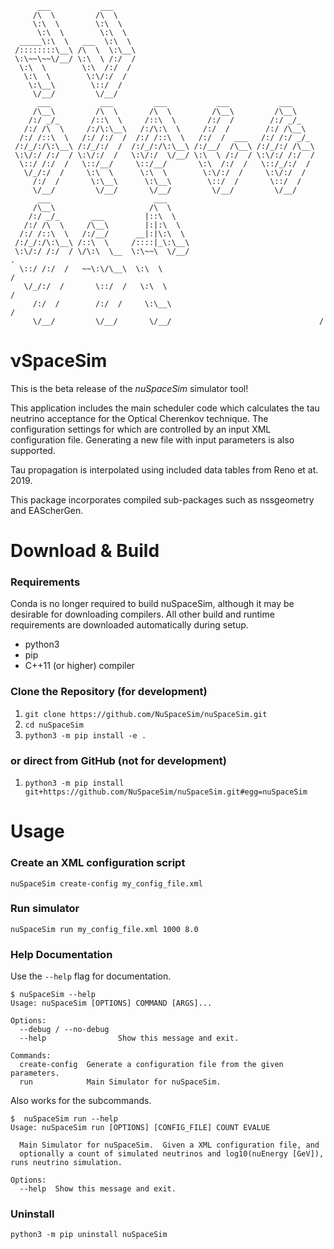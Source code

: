```
      ___           ___
     /\  \         /\  \
     \:\  \        \:\  \
      \:\  \        \:\  \
  _____\:\  \   ___  \:\  \
 /::::::::\__\ /\  \  \:\__\
 \:\~~\~~\/__/ \:\  \ /:/  /
  \:\  \        \:\  /:/  /
   \:\  \        \:\/:/  /
    \:\__\        \::/  /
     \/__/         \/__/
      ___           ___         ___           ___           ___
     /\__\         /\  \       /\  \         /\__\         /\__\
    /:/ _/_       /::\  \     /::\  \       /:/  /        /:/ _/_
   /:/ /\  \     /:/\:\__\   /:/\:\  \     /:/  /        /:/ /\__\
  /:/ /::\  \   /:/ /:/  /  /:/ /::\  \   /:/  /  ___   /:/ /:/ _/_
 /:/_/:/\:\__\ /:/_/:/  /  /:/_/:/\:\__\ /:/__/  /\__\ /:/_/:/ /\__\
 \:\/:/ /:/  / \:\/:/  /   \:\/:/  \/__/ \:\  \ /:/  / \:\/:/ /:/  /
  \::/ /:/  /   \::/__/     \::/__/       \:\  /:/  /   \::/_/:/  /
   \/_/:/  /     \:\  \      \:\  \        \:\/:/  /     \:\/:/  /
     /:/  /       \:\__\      \:\__\        \::/  /       \::/  /
     \/__/         \/__/       \/__/         \/__/         \/__/
      ___                       ___
     /\__\                     /\  \
    /:/ _/_       ___         |::\  \
   /:/ /\  \     /\__\        |:|:\  \
  /:/ /::\  \   /:/__/      __|:|\:\  \
 /:/_/:/\:\__\ /::\  \     /::::|_\:\__\
 \:\/:/ /:/  / \/\:\  \__  \:\~~\  \/__/                                 .
  \::/ /:/  /   ~~\:\/\__\  \:\  \                                      /
   \/_/:/  /       \::/  /   \:\  \                                    /
     /:/  /        /:/  /     \:\__\                                  /
     \/__/         \/__/       \/__/                                 /

```

# νSpaceSim

This is the beta release of the *nuSpaceSim* simulator tool!

This application includes the main scheduler code which calculates the tau
neutrino acceptance for the Optical Cherenkov technique. The configuration
settings for which are controlled by an input XML configuration file. Generating
a new file with input parameters is also supported.

Tau propagation is interpolated using included data tables from Reno et at.
2019.

This package incorporates compiled sub-packages such as nssgeometry and
EAScherGen.


# Download & Build

### Requirements

Conda is no longer required to build nuSpaceSim, although it may be desirable
for downloading compilers. All other build and runtime requirements are 
downloaded automatically during setup.

 * python3
 * pip
 * C++11 (or higher) compiler


### Clone the Repository (for development)

1. `git clone https://github.com/NuSpaceSim/nuSpaceSim.git`
2. `cd nuSpaceSim`
3. `python3 -m pip install -e .`

### or direct from GitHub (not for development)

1. `python3 -m pip install git+https://github.com/NuSpaceSim/nuSpaceSim.git#egg=nuSpaceSim`

# Usage

### Create an XML configuration script

`nuSpaceSim create-config my_config_file.xml`

### Run simulator

`nuSpaceSim run my_config_file.xml 1000 8.0`

### Help Documentation

Use the `--help` flag for documentation.

```
$ nuSpaceSim --help
Usage: nuSpaceSim [OPTIONS] COMMAND [ARGS]...

Options:
  --debug / --no-debug
  --help                Show this message and exit.

Commands:
  create-config  Generate a configuration file from the given parameters.
  run            Main Simulator for nuSpaceSim.
```

Also works for the subcommands.

```
$  nuSpaceSim run --help
Usage: nuSpaceSim run [OPTIONS] [CONFIG_FILE] COUNT EVALUE

  Main Simulator for nuSpaceSim.  Given a XML configuration file, and
  optionally a count of simulated neutrinos and log10(nuEnergy [GeV]), runs neutrino simulation.

Options:
  --help  Show this message and exit.
```

### Uninstall

`python3 -m pip uninstall nuSpaceSim`

